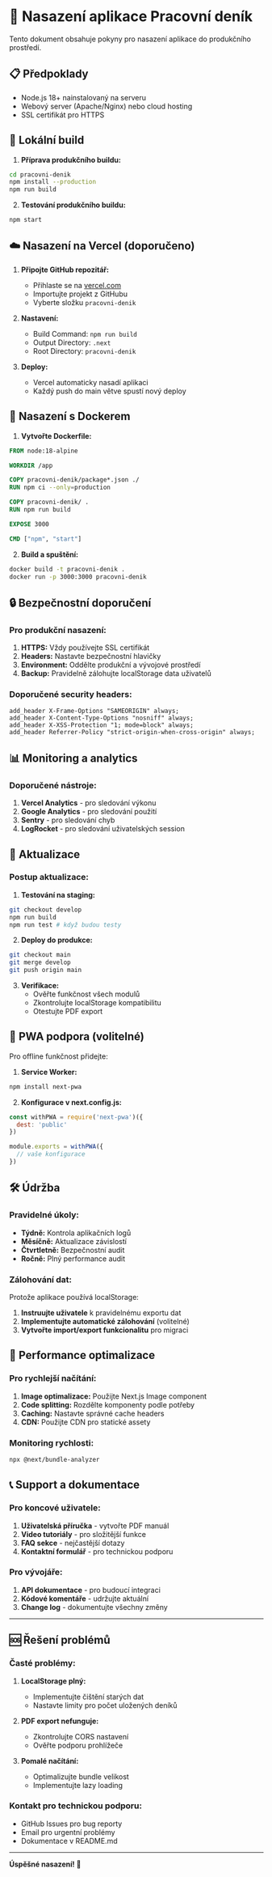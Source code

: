 # 🚀 Nasazení aplikace Pracovní deník

Tento dokument obsahuje pokyny pro nasazení aplikace do produkčního prostředí.

## 📋 Předpoklady

- Node.js 18+ nainstalovaný na serveru
- Webový server (Apache/Nginx) nebo cloud hosting
- SSL certifikát pro HTTPS

## 🔧 Lokální build

1. **Příprava produkčního buildu:**
```bash
cd pracovni-denik
npm install --production
npm run build
```

2. **Testování produkčního buildu:**
```bash
npm start
```

## ☁️ Nasazení na Vercel (doporučeno)

1. **Připojte GitHub repozitář:**
   - Přihlaste se na [vercel.com](https://vercel.com)
   - Importujte projekt z GitHubu
   - Vyberte složku `pracovni-denik`

2. **Nastavení:**
   - Build Command: `npm run build`
   - Output Directory: `.next`
   - Root Directory: `pracovni-denik`

3. **Deploy:**
   - Vercel automaticky nasadí aplikaci
   - Každý push do main větve spustí nový deploy

## 🐳 Nasazení s Dockerem

1. **Vytvořte Dockerfile:**
```dockerfile
FROM node:18-alpine

WORKDIR /app

COPY pracovni-denik/package*.json ./
RUN npm ci --only=production

COPY pracovni-denik/ .
RUN npm run build

EXPOSE 3000

CMD ["npm", "start"]
```

2. **Build a spuštění:**
```bash
docker build -t pracovni-denik .
docker run -p 3000:3000 pracovni-denik
```

## 🔒 Bezpečnostní doporučení

### Pro produkční nasazení:

1. **HTTPS:** Vždy používejte SSL certifikát
2. **Headers:** Nastavte bezpečnostní hlavičky
3. **Environment:** Oddělte produkční a vývojové prostředí
4. **Backup:** Pravidelně zálohujte localStorage data uživatelů

### Doporučené security headers:
```nginx
add_header X-Frame-Options "SAMEORIGIN" always;
add_header X-Content-Type-Options "nosniff" always;
add_header X-XSS-Protection "1; mode=block" always;
add_header Referrer-Policy "strict-origin-when-cross-origin" always;
```

## 📊 Monitoring a analytics

### Doporučené nástroje:

1. **Vercel Analytics** - pro sledování výkonu
2. **Google Analytics** - pro sledování použití
3. **Sentry** - pro sledování chyb
4. **LogRocket** - pro sledování uživatelských session

## 🔄 Aktualizace

### Postup aktualizace:

1. **Testování na staging:**
```bash
git checkout develop
npm run build
npm run test # když budou testy
```

2. **Deploy do produkce:**
```bash
git checkout main
git merge develop
git push origin main
```

3. **Verifikace:**
   - Ověřte funkčnost všech modulů
   - Zkontrolujte localStorage kompatibilitu
   - Otestujte PDF export

## 📱 PWA podpora (volitelné)

Pro offline funkčnost přidejte:

1. **Service Worker:**
```bash
npm install next-pwa
```

2. **Konfigurace v next.config.js:**
```javascript
const withPWA = require('next-pwa')({
  dest: 'public'
})

module.exports = withPWA({
  // vaše konfigurace
})
```

## 🛠️ Údržba

### Pravidelné úkoly:

- **Týdně:** Kontrola aplikačních logů
- **Měsíčně:** Aktualizace závislostí
- **Čtvrtletně:** Bezpečnostní audit
- **Ročně:** Plný performance audit

### Zálohování dat:

Protože aplikace používá localStorage:
1. **Instruujte uživatele** k pravidelnému exportu dat
2. **Implementujte automatické zálohování** (volitelné)
3. **Vytvořte import/export funkcionalitu** pro migraci

## 🎯 Performance optimalizace

### Pro rychlejší načítání:

1. **Image optimalizace:** Použijte Next.js Image component
2. **Code splitting:** Rozdělte komponenty podle potřeby
3. **Caching:** Nastavte správné cache headers
4. **CDN:** Použijte CDN pro statické assety

### Monitoring rychlosti:
```bash
npx @next/bundle-analyzer
```

## 📞 Support a dokumentace

### Pro koncové uživatele:

1. **Uživatelská příručka** - vytvořte PDF manuál
2. **Video tutoriály** - pro složitější funkce
3. **FAQ sekce** - nejčastější dotazy
4. **Kontaktní formulář** - pro technickou podporu

### Pro vývojáře:

1. **API dokumentace** - pro budoucí integraci
2. **Kódové komentáře** - udržujte aktuální
3. **Change log** - dokumentujte všechny změny

---

## 🆘 Řešení problémů

### Časté problémy:

1. **LocalStorage plný:**
   - Implementujte čištění starých dat
   - Nastavte limity pro počet uložených deníků

2. **PDF export nefunguje:**
   - Zkontrolujte CORS nastavení
   - Ověřte podporu prohlížeče

3. **Pomalé načítání:**
   - Optimalizujte bundle velikost
   - Implementujte lazy loading

### Kontakt pro technickou podporu:
- GitHub Issues pro bug reporty
- Email pro urgentní problémy
- Dokumentace v README.md

---

**Úspěšné nasazení! 🎉**
